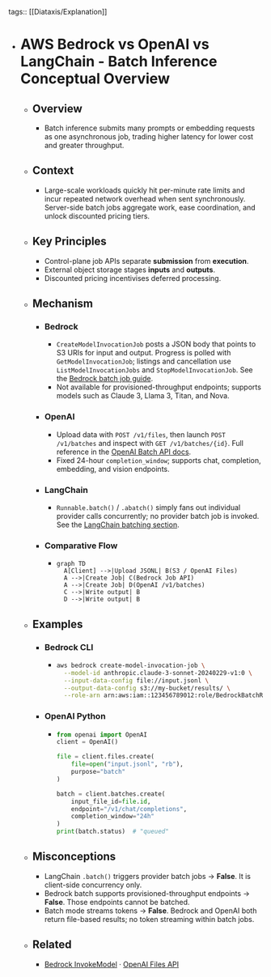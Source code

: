 tags:: [[Diataxis/Explanation]]

- # AWS Bedrock vs OpenAI vs LangChain - Batch Inference Conceptual Overview
	- ## Overview
		- Batch inference submits many prompts or embedding requests as one asynchronous job, trading higher latency for lower cost and greater throughput.
	- ## Context
		- Large-scale workloads quickly hit per-minute rate limits and incur repeated network overhead when sent synchronously. Server-side batch jobs aggregate work, ease coordination, and unlock discounted pricing tiers.
	- ## Key Principles
		- Control-plane job APIs separate **submission** from **execution**.
		- External object storage stages **inputs** and **outputs**.
		- Discounted pricing incentivises deferred processing.
	- ## Mechanism
		- ### Bedrock
			- `CreateModelInvocationJob` posts a JSON body that points to S3 URIs for input and output. Progress is polled with `GetModelInvocationJob`; listings and cancellation use `ListModelInvocationJobs` and `StopModelInvocationJob`. See the [Bedrock batch job guide](https://docs.aws.amazon.com/bedrock/latest/userguide/batch.html).
			- Not available for provisioned-throughput endpoints; supports models such as Claude 3, Llama 3, Titan, and Nova.
		- ### OpenAI
			- Upload data with `POST /v1/files`, then launch `POST /v1/batches` and inspect with `GET /v1/batches/{id}`. Full reference in the [OpenAI Batch API docs](https://platform.openai.com/docs/api-reference/batches).
			- Fixed 24-hour `completion_window`; supports chat, completion, embedding, and vision endpoints.
		- ### LangChain
			- `Runnable.batch()` / `.abatch()` simply fans out individual provider calls concurrently; no provider batch job is invoked. See the [LangChain batching section](https://python.langchain.com/docs/expression_language/advanced#batching).
		- ### Comparative Flow
			- ```mermaid
			  graph TD
			    A[Client] -->|Upload JSONL| B(S3 / OpenAI Files)
			    A -->|Create Job| C(Bedrock Job API)
			    A -->|Create Job| D(OpenAI /v1/batches)
			    C -->|Write output| B
			    D -->|Write output| B
			  ```
	- ## Examples
		- ### Bedrock CLI
			- ~~~bash
			  aws bedrock create-model-invocation-job \
			    --model-id anthropic.claude-3-sonnet-20240229-v1:0 \
			    --input-data-config file://input.jsonl \
			    --output-data-config s3://my-bucket/results/ \
			    --role-arn arn:aws:iam::123456789012:role/BedrockBatchRole
			  ~~~
		- ### OpenAI Python
			- ~~~python
			  from openai import OpenAI
			  client = OpenAI()
			  
			  file = client.files.create(
			      file=open("input.jsonl", "rb"),
			      purpose="batch"
			  )
			  
			  batch = client.batches.create(
			      input_file_id=file.id,
			      endpoint="/v1/chat/completions",
			      completion_window="24h"
			  )
			  print(batch.status)  # "queued"
			  ~~~
	- ## Misconceptions
		- LangChain `.batch()` triggers provider batch jobs → **False**. It is client-side concurrency only.
		- Bedrock batch supports provisioned-throughput endpoints → **False**. Those endpoints cannot be batched.
		- Batch mode streams tokens → **False**. Bedrock and OpenAI both return file-based results; no token streaming within batch jobs.
	- ## Related
		- [Bedrock InvokeModel](https://docs.aws.amazon.com/bedrock/latest/userguide/model-invoke.html) · [OpenAI Files API](https://platform.openai.com/docs/api-reference/files)